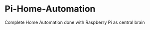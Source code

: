 Pi-Home-Automation
==================

Complete Home Automation done with Raspberry Pi as central brain
